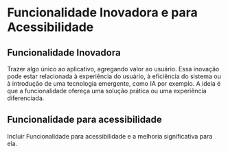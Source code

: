 # Funcionalidade Inovadora e para Acessibilidade
## Funcionalidade Inovadora
Trazer algo único ao aplicativo, agregando valor ao usuário. Essa inovação pode estar
relacionada à experiência do usuário, à eficiência do sistema ou à
introdução de uma tecnologia emergente, como IA por exemplo. A
ideia é que a funcionalidade ofereça uma solução prática ou uma experiência diferenciada.
## Funcionalidade para acessibilidade
Incluir Funcionalidade para acessibilidade e a melhoria significativa para ela.
